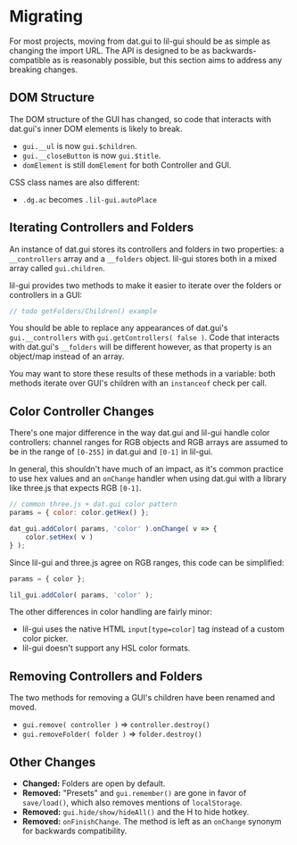 # Migrating

For most projects, moving from dat.gui to lil-gui should be as simple as changing
the import URL. The API is designed to be as backwards-compatible as is reasonably possible, but this
section aims to address any breaking changes.

## DOM Structure

The DOM structure of the GUI has changed, so code that interacts with dat.gui's inner DOM elements 
is likely to break. 

- `gui.__ul` is now `gui.$children`.
- `gui.__closeButton` is now `gui.$title`.
- `domElement` is still `domElement` for both Controller and GUI.

CSS class names are also different:

- `.dg.ac` becomes `.lil-gui.autoPlace`

## Iterating Controllers and Folders

An instance of dat.gui stores its controllers and folders in two properties: a `__controllers` array 
and a `__folders` object. lil-gui stores both in a mixed array called `gui.children`. 

lil-gui provides two methods to make it easier to iterate over the folders or controllers in a GUI:

```js
// todo getFolders/Children() example
```

You should be able to replace any appearances of dat.gui's `gui.__controllers` with 
`gui.getControllers( false )`. Code that interacts with dat.gui's `__folders` will be different however,
as that property is an object/map instead of an array.

You may want to store these results of these methods in a variable: both methods iterate over GUI's 
children with an `instanceof` check per call.

## Color Controller Changes

There's one major difference in the way dat.gui and lil-gui handle color controllers: channel ranges
for RGB objects and RGB arrays are assumed to be in the range of `[0-255]` in dat.gui and `[0-1]` in
lil-gui. 

In general, this shouldn't have much of an impact, as it's common practice to use hex values 
and an `onChange` handler when using dat.gui with a library like three.js that expects RGB `[0-1]`.

```js
// common three.js + dat.gui color pattern
params = { color: color.getHex() };

dat_gui.addColor( params, 'color' ).onChange( v => {
    color.setHex( v ) 
} );
```

Since lil-gui and three.js agree on RGB ranges, this code can be simplified:

```js
params = { color };

lil_gui.addColor( params, 'color' );
```

The other differences in color handling are fairly minor: 

- lil-gui uses the native HTML `input[type=color]` tag instead of a custom color picker.
- lil-gui doesn't support any HSL color formats.

## Removing Controllers and Folders

The two methods for removing a GUI's children have been renamed and moved.

- `gui.remove( controller )` => `controller.destroy()`
- `gui.removeFolder( folder )` => `folder.destroy()`

## Other Changes

- **Changed:** Folders are open by default.
- **Removed:** "Presets" and `gui.remember()` are gone in favor of `save/load()`, which also removes 
mentions of `localStorage`.
- **Removed:** `gui.hide/show/hideAll()` and the <key>H</key> to hide hotkey.
- **Removed:** `onFinishChange`. The method is left as an `onChange` synonym for backwards 
compatibility.